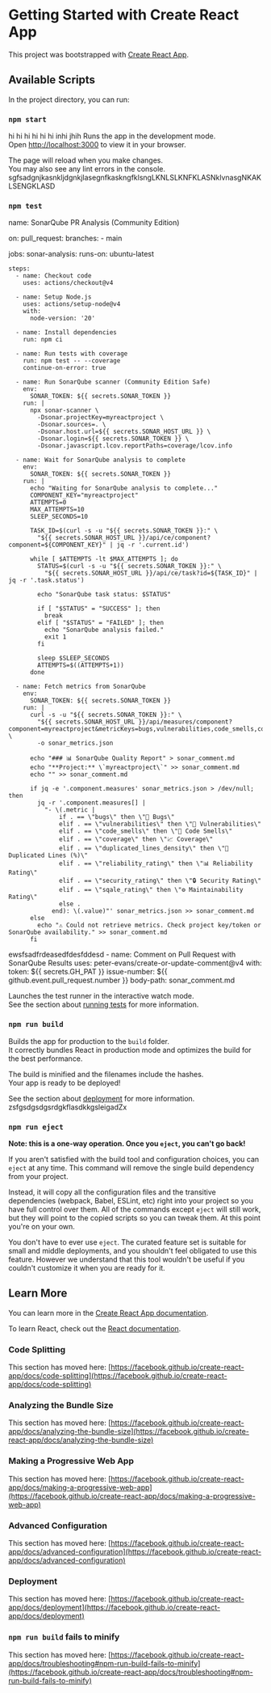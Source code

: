 # Getting Started with Create React App

This project was bootstrapped with [Create React App](https://github.com/facebook/create-react-app).

## Available Scripts

In the project directory, you can run:

### `npm start`
hi hi hi hi hi hi inhi jhih
Runs the app in the development mode.\
Open [http://localhost:3000](http://localhost:3000) to view it in your browser.

The page will reload when you make changes.\
You may also see any lint errors in the console.
sgfsadgnjkasnkljdgnkjlasegnfkaskngfklsngLKNLSLKNFKLASNklvnasgNKAKLSENGKLASD
### `npm test`
name: SonarQube PR Analysis (Community Edition)

on:
  pull_request:
    branches:
      - main

jobs:
  sonar-analysis:
    runs-on: ubuntu-latest

    steps:
      - name: Checkout code
        uses: actions/checkout@v4

      - name: Setup Node.js
        uses: actions/setup-node@v4
        with:
          node-version: '20'

      - name: Install dependencies
        run: npm ci

      - name: Run tests with coverage
        run: npm test -- --coverage
        continue-on-error: true

      - name: Run SonarQube scanner (Community Edition Safe)
        env:
          SONAR_TOKEN: ${{ secrets.SONAR_TOKEN }}
        run: |
          npx sonar-scanner \
            -Dsonar.projectKey=myreactproject \
            -Dsonar.sources=. \
            -Dsonar.host.url=${{ secrets.SONAR_HOST_URL }} \
            -Dsonar.login=${{ secrets.SONAR_TOKEN }} \
            -Dsonar.javascript.lcov.reportPaths=coverage/lcov.info

      - name: Wait for SonarQube analysis to complete
        env:
          SONAR_TOKEN: ${{ secrets.SONAR_TOKEN }}
        run: |
          echo "Waiting for SonarQube analysis to complete..."
          COMPONENT_KEY="myreactproject"
          ATTEMPTS=0
          MAX_ATTEMPTS=10
          SLEEP_SECONDS=10

          TASK_ID=$(curl -s -u "${{ secrets.SONAR_TOKEN }}:" \
            "${{ secrets.SONAR_HOST_URL }}/api/ce/component?component=${COMPONENT_KEY}" | jq -r '.current.id')

          while [ $ATTEMPTS -lt $MAX_ATTEMPTS ]; do
            STATUS=$(curl -s -u "${{ secrets.SONAR_TOKEN }}:" \
              "${{ secrets.SONAR_HOST_URL }}/api/ce/task?id=${TASK_ID}" | jq -r '.task.status')

            echo "SonarQube task status: $STATUS"

            if [ "$STATUS" = "SUCCESS" ]; then
              break
            elif [ "$STATUS" = "FAILED" ]; then
              echo "SonarQube analysis failed."
              exit 1
            fi

            sleep $SLEEP_SECONDS
            ATTEMPTS=$((ATTEMPTS+1))
          done

      - name: Fetch metrics from SonarQube
        env:
          SONAR_TOKEN: ${{ secrets.SONAR_TOKEN }}
        run: |
          curl -s -u "${{ secrets.SONAR_TOKEN }}:" \
            "${{ secrets.SONAR_HOST_URL }}/api/measures/component?component=myreactproject&metricKeys=bugs,vulnerabilities,code_smells,coverage,duplicated_lines_density,reliability_rating,security_rating,sqale_rating" \
            -o sonar_metrics.json

          echo "### 📊 SonarQube Quality Report" > sonar_comment.md
          echo "**Project:** \`myreactproject\`" >> sonar_comment.md
          echo "" >> sonar_comment.md

          if jq -e '.component.measures' sonar_metrics.json > /dev/null; then
            jq -r '.component.measures[] | 
              "- \(.metric | 
                  if . == \"bugs\" then \"🐞 Bugs\" 
                  elif . == \"vulnerabilities\" then \"🔐 Vulnerabilities\" 
                  elif . == \"code_smells\" then \"💨 Code Smells\" 
                  elif . == \"coverage\" then \"📈 Coverage\" 
                  elif . == \"duplicated_lines_density\" then \"🧬 Duplicated Lines (%)\" 
                  elif . == \"reliability_rating\" then \"📊 Reliability Rating\" 
                  elif . == \"security_rating\" then \"🔒 Security Rating\" 
                  elif . == \"sqale_rating\" then \"⚙️ Maintainability Rating\" 
                  else . 
                end): \(.value)"' sonar_metrics.json >> sonar_comment.md
          else
            echo "⚠️ Could not retrieve metrics. Check project key/token or SonarQube availability." >> sonar_comment.md
          fi
ewsfsadfrdeasedfdesfddesd
      - name: Comment on Pull Request with SonarQube Results
        uses: peter-evans/create-or-update-comment@v4
        with:
          token: ${{ secrets.GH_PAT }}
          issue-number: ${{ github.event.pull_request.number }}
          body-path: sonar_comment.md

Launches the test runner in the interactive watch mode.\
See the section about [running tests](https://facebook.github.io/create-react-app/docs/running-tests) for more information.

### `npm run build`

Builds the app for production to the `build` folder.\
It correctly bundles React in production mode and optimizes the build for the best performance.

The build is minified and the filenames include the hashes.\
Your app is ready to be deployed!

See the section about [deployment](https://facebook.github.io/create-react-app/docs/deployment) for more information.
zsfgsdgsdgsrdgkflasdkkgsleigadZx
### `npm run eject`

**Note: this is a one-way operation. Once you `eject`, you can't go back!**

If you aren't satisfied with the build tool and configuration choices, you can `eject` at any time. This command will remove the single build dependency from your project.

Instead, it will copy all the configuration files and the transitive dependencies (webpack, Babel, ESLint, etc) right into your project so you have full control over them. All of the commands except `eject` will still work, but they will point to the copied scripts so you can tweak them. At this point you're on your own.

You don't have to ever use `eject`. The curated feature set is suitable for small and middle deployments, and you shouldn't feel obligated to use this feature. However we understand that this tool wouldn't be useful if you couldn't customize it when you are ready for it.

## Learn More

You can learn more in the [Create React App documentation](https://facebook.github.io/create-react-app/docs/getting-started).

To learn React, check out the [React documentation](https://reactjs.org/).

### Code Splitting

This section has moved here: [https://facebook.github.io/create-react-app/docs/code-splitting](https://facebook.github.io/create-react-app/docs/code-splitting)

### Analyzing the Bundle Size

This section has moved here: [https://facebook.github.io/create-react-app/docs/analyzing-the-bundle-size](https://facebook.github.io/create-react-app/docs/analyzing-the-bundle-size)

### Making a Progressive Web App

This section has moved here: [https://facebook.github.io/create-react-app/docs/making-a-progressive-web-app](https://facebook.github.io/create-react-app/docs/making-a-progressive-web-app)

### Advanced Configuration

This section has moved here: [https://facebook.github.io/create-react-app/docs/advanced-configuration](https://facebook.github.io/create-react-app/docs/advanced-configuration)

### Deployment

This section has moved here: [https://facebook.github.io/create-react-app/docs/deployment](https://facebook.github.io/create-react-app/docs/deployment)

### `npm run build` fails to minify

This section has moved here: [https://facebook.github.io/create-react-app/docs/troubleshooting#npm-run-build-fails-to-minify](https://facebook.github.io/create-react-app/docs/troubleshooting#npm-run-build-fails-to-minify)
